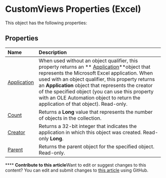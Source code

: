 
# CustomViews Properties (Excel)
This object has the following properties:

## Properties



|**Name**|**Description**|
|:-----|:-----|
| [Application](ef0fb9aa-fad7-7480-0d59-eb374e0ef332.md)|When used without an object qualifier, this property returns an  ** [Application](19b73597-5cf9-4f56-8227-b5211f657f6f.md)**object that represents the Microsoft Excel application. When used with an object qualifier, this property returns an  **Application** object that represents the creator of the specified object (you can use this property with an OLE Automation object to return the application of that object). Read-only.|
| [Count](06cefdb0-c448-8d84-c5cf-34f311a76320.md)|Returns a  **Long** value that represents the number of objects in the collection.|
| [Creator](c0d96d50-e126-09cc-3660-e2f0dc1fb566.md)|Returns a 32-bit integer that indicates the application in which this object was created. Read-only  **Long**.|
| [Parent](2e93a7f0-75ea-709b-d1ba-aaf49ff2a536.md)|Returns the parent object for the specified object. Read-only.|

****   **Contribute to this article**Want to edit or suggest changes to this content? You can edit and submit changes to  [this article](https://github.com/jhershey00/VBA_Excel_Test/OpenXMLCon/articles/1958d8b0-e316-49bf-a4bd-ffd664ef7abe.md) using GitHub.

